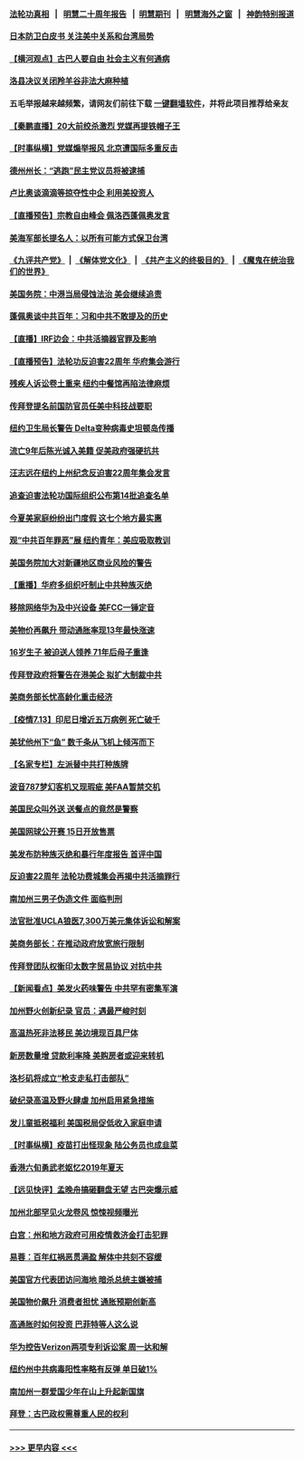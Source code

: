 #### [法轮功真相](https://github.com/gfw-breaker/truth/blob/master/README.md?t=0) &nbsp;&nbsp;|&nbsp;&nbsp; [明慧二十周年报告](https://github.com/gfw-breaker/mh-reports/blob/master/README.md?t=0) &nbsp;&nbsp;|&nbsp;&nbsp;[明慧期刊](https://github.com/gfw-breaker/mh-qikan) &nbsp;&nbsp;|&nbsp;&nbsp; [明慧海外之窗](https://github.com/gfw-breaker/mh-news/blob/master/README.md?t=0) &nbsp;&nbsp;|&nbsp;&nbsp; [神韵特别报道](https://github.com/gfw-breaker/mh-news/blob/master/shenyun.md?t=0)
#### [日本防卫白皮书 关注美中关系和台湾局势](../pages/nsc412/n13086796.md?t=07141001) 
#### [【横河观点】古巴人要自由 社会主义有何通病](../pages/nsc412/n13087114.md?t=07141001) 
#### [洛县决议关闭羚羊谷非法大麻种植](../pages/nsc412/n13087194.md?t=07141001) 
#### 五毛举报越来越频繁，请网友们前往下载 [一键翻墙软件](https://github.com/gfw-breaker/ssr-accounts)，并将此项目推荐给亲友
#### [【秦鹏直播】20大前绞杀激烈 党媒再提铁帽子王](../pages/nsc412/n13087079.md?t=07141001) 
#### [【时事纵横】党媒煽举报风 北京遭国际多重反击](../pages/nsc412/n13087052.md?t=07141001) 
#### [德州州长：“逃跑”民主党议员将被逮捕](../pages/nsc412/n13087041.md?t=07141001) 
#### [卢比奥谈滴滴等掠夺性中企 利用美投资人](../pages/nsc412/n13086604.md?t=07141001) 
#### [【直播预告】宗教自由峰会 佩洛西蓬佩奥发言](../pages/nsc412/n13086205.md?t=07141001) 
#### [美海军部长提名人：以所有可能方式保卫台湾](../pages/nsc412/n13086938.md?t=07141001) 
#### [《九评共产党》](https://github.com/begood0513/9ping.md/blob/master/README.md) &nbsp;|&nbsp; [《解体党文化》](../../../../jtdwh.md/blob/master/README.md)  &nbsp;|&nbsp; [《共产主义的终极目的》](../../../../gczydzjmd.md/blob/master/README.md) &nbsp;|&nbsp; [《魔鬼在统治我们的世界》](../../../../mgztzwmdsj.md/blob/master/README.md) 
#### [美国务院：中港当局侵蚀法治 美会继续追责](../pages/nsc412/n13086910.md?t=07141001) 
#### [蓬佩奥谈中共百年：习和中共不敢提及的历史](../pages/nsc412/n13086813.md?t=07141001) 
#### [【直播】IRF边会：中共活摘器官罪及影响](../pages/nsc412/n13086435.md?t=07141001) 
#### [【直播预告】法轮功反迫害22周年 华府集会游行](../pages/nsc412/n13086810.md?t=07141001) 
#### [残疾人诉讼卷土重来 纽约中餐馆再陷法律麻烦](../pages/nsc412/n13085179.md?t=07141001) 
#### [传拜登提名前国防官员任美中科技战要职](../pages/nsc412/n13086713.md?t=07141001) 
#### [纽约卫生局长警告 Delta变种病毒史坦顿岛传播](../pages/nsc412/n13085204.md?t=07141001) 
#### [流亡9年后陈光诚入美籍 促美政府强硬抗共](../pages/nsc412/n13086679.md?t=07141001) 
#### [汪志远在纽约上州纪念反迫害22周年集会发言](../pages/nsc412/n13084524.md?t=07141001) 
#### [追查迫害法轮功国际组织公布第14批追查名单](../pages/nsc412/n13086523.md?t=07141001) 
#### [今夏美家庭纷纷出门度假 这七个地方最实惠](../pages/nsc412/n13086587.md?t=07141001) 
#### [观“中共百年罪恶”展 纽约青年：美应吸取教训](../pages/nsc412/n13085246.md?t=07141001) 
#### [美国务院加大对新疆地区商业风险的警告](../pages/nsc412/n13086639.md?t=07141001) 
#### [【重播】华府多组织吁制止中共种族灭绝](../pages/nsc412/n13086206.md?t=07141001) 
#### [移除网络华为及中兴设备 美FCC一锤定音](../pages/nsc412/n13086476.md?t=07141001) 
#### [美物价再飙升 带动通胀率现13年最快涨速](../pages/nsc412/n13086449.md?t=07141001) 
#### [16岁生子 被迫送人领养 71年后母子重逢](../pages/nsc412/n13086161.md?t=07141001) 
#### [传拜登政府将警告在港美企 拟扩大制裁中共](../pages/nsc412/n13086137.md?t=07141001) 
#### [美商务部长忧高龄化重击经济](../pages/nsc412/n13086126.md?t=07141001) 
#### [【疫情7.13】印尼日增近五万病例 死亡破千](../pages/nsc412/n13085637.md?t=07141001) 
#### [美犹他州下“鱼” 数千条从飞机上倾泻而下](../pages/nsc412/n13085700.md?t=07141001) 
#### [【名家专栏】左派替中共打种族牌](../pages/nsc412/n13083357.md?t=07141001) 
#### [波音787梦幻客机又现瑕疵 美FAA暂禁交机](../pages/nsc412/n13085369.md?t=07141001) 
#### [美国民众叫外送 送餐点的竟然是警察](../pages/nsc412/n13085234.md?t=07141001) 
#### [美国网球公开赛 15日开放售票](../pages/nsc412/n13085210.md?t=07141001) 
#### [美发布防种族灭绝和暴行年度报告 首评中国](../pages/nsc412/n13084685.md?t=07141001) 
#### [反迫害22周年 法轮功费城集会再揭中共活摘罪行](../pages/nsc412/n13085121.md?t=07141001) 
#### [南加州三男子伪造文件 面临判刑](../pages/nsc412/n13085079.md?t=07141001) 
#### [法官批准UCLA狼医7,300万美元集体诉讼和解案](../pages/nsc412/n13085045.md?t=07141001) 
#### [美商务部长：在推动政府放宽旅行限制](../pages/nsc412/n13084853.md?t=07141001) 
#### [传拜登团队权衡印太数字贸易协议 对抗中共](../pages/nsc412/n13084918.md?t=07141001) 
#### [【新闻看点】美发火药味警告 中共罕有密集军演](../pages/nsc412/n13084687.md?t=07141001) 
#### [加州野火创新纪录 官员：遇最严峻时刻](../pages/nsc412/n13084960.md?t=07141001) 
#### [高温热死非法移民 美边境现百具尸体](../pages/nsc412/n13084908.md?t=07141001) 
#### [新房数量增 贷款利率降 美购房者或迎来转机](../pages/nsc412/n13084743.md?t=07141001) 
#### [洛杉矶将成立“枪支走私打击部队”](../pages/nsc412/n13084895.md?t=07141001) 
#### [破纪录高温及野火肆虐 加州启用紧急措施](../pages/nsc412/n13084798.md?t=07141001) 
#### [发儿童抵税福利 美国税局促低收入家庭申请](../pages/nsc412/n13084730.md?t=07141001) 
#### [【时事纵横】疫苗打出怪现象 陆公务员也成韭菜](../pages/nsc412/n13084709.md?t=07141001) 
#### [香港六旬勇武老妪忆2019年夏天](../pages/nsc412/n13084568.md?t=07141001) 
#### [【远见快评】孟晚舟搞砸翻盘无望 古巴突爆示威](../pages/nsc412/n13084696.md?t=07141001) 
#### [加州北部罕见火龙卷风 惊悚视频曝光](../pages/nsc412/n13084643.md?t=07141001) 
#### [白宫：州和地方政府可用疫情救济金打击犯罪](../pages/nsc412/n13084500.md?t=07141001) 
#### [易蓉：百年红祸恶贯满盈 解体中共刻不容缓](../pages/nsc412/n13084455.md?t=07141001) 
#### [美国官方代表团访问海地 暗杀总统主嫌被捕](../pages/nsc412/n13084472.md?t=07141001) 
#### [美国物价飙升 消费者担忧 通胀预期创新高](../pages/nsc412/n13084296.md?t=07141001) 
#### [高通胀时如何投资 巴菲特等人这么说](../pages/nsc412/n13084430.md?t=07141001) 
#### [华为控告Verizon两项专利诉讼案 周一达和解](../pages/nsc412/n13084461.md?t=07141001) 
#### [纽约州中共病毒阳性率略有反弹 单日破1%](../pages/nsc412/n13082937.md?t=07141001) 
#### [南加州一群爱国少年在山上升起新国旗](../pages/nsc412/n13083835.md?t=07141001) 
#### [拜登：古巴政权需尊重人民的权利](../pages/nsc412/n13084399.md?t=07141001) 

----
#### [ >>> 更早内容 <<< ](../indexes/nsc412-earlier.md)

